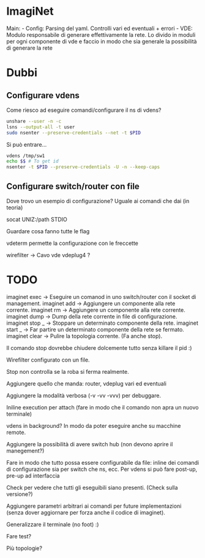 # ImagiNet

Main:
    - Config: Parsing del yaml. Controlli vari ed eventuali + errori
    - VDE: Modulo responsabile di generare effettivamente la rete.
        Lo divido in moduli per ogni componente di vde e faccio in modo
        che sia generale la possibilità di generare la rete

# Dubbi

## Configurare vdens

Come riesco ad eseguire comandi/configurare il ns di vdens?

```bash
unshare --user -n -c
lsns --output-all -t user
sudo nsenter --preserve-credentials --net -t $PID
```

Si può entrare...
```bash
vdens /tmp/sw1
echo $$ # To get id
nsenter -t $PID --preserve-credentials -U -n --keep-caps
```

## Configurare switch/router con file

Dove trovo un esempio di configurazione? Uguale ai comandi che dai (in teoria)

socat UNIZ:/path STDIO

Guardare cosa fanno tutte le flag

vdeterm permette la configurazione con le freccette

wirefilter -> Cavo vde
vdeplug4 ?

# TODO

imaginet exec -> Eseguire un comanod in uno switch/router con il socket di management.
imaginet add -> Aggiungere un componente alla rete corrente.
imaginet rm -> Aggiungere un componente alla rete corrente.
imaginet dump -> Dump della rete corrente in file di configurazione.
imaginet stop _ -> Stoppare un determinato componente della rete.
imaginet start _ -> Far partire un determinato componente della rete se fermato.
imaginet clear -> Pulire la topologia corrente. (Fa anche stop).

Il comando stop dovrebbe chiudere dolcemente tutto senza killare il pid :)

Wirefilter configurato con un file.

Stop non controlla se la roba si ferma realmente.

Aggiungere quello che manda: router, vdeplug vari ed eventuali

Aggiungere la modalità verbosa (-v -vv -vvv) per debuggare.

Iniline execution per attach (fare in modo che il comando non apra un nuovo terminale)

vdens in background? In modo da poter eseguire anche su macchine remote.

Aggiungere la possibilità di avere switch hub (non devono aprire il manegement?)

Fare in modo che tutto possa essere configurabile da file: inline dei comandi
di configurazione sia per switch che ns, ecc. Per vdens si può fare post-up, pre-up ad interfaccia

Check per vedere che tutti gli eseguibili siano presenti. (Check sulla versione?)

Aggiungere parametri arbitrari ai comandi per future implementazioni (senza dover
aggiornare per forza anche il codice di imaginet).

Generalizzare il terminale (no foot) :)

Fare test?

Più topologie?
